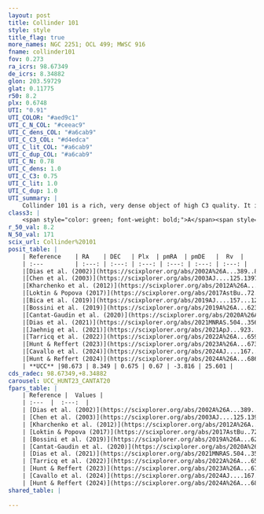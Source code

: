 ```yaml
---
layout: post
title: Collinder 101
style: style
title_flag: true
more_names: NGC 2251; OCL 499; MWSC 916
fname: collinder101
fov: 0.273
ra_icrs: 98.67349
de_icrs: 8.34882
glon: 203.59729
glat: 0.11775
r50: 8.2
plx: 0.6748
UTI: "0.91"
UTI_COLOR: "#aed9c1"
UTI_C_N_COL: "#ceeac9"
UTI_C_dens_COL: "#a6cab9"
UTI_C_C3_COL: "#d4edca"
UTI_C_lit_COL: "#a6cab9"
UTI_C_dup_COL: "#a6cab9"
UTI_C_N: 0.78
UTI_C_dens: 1.0
UTI_C_C3: 0.75
UTI_C_lit: 1.0
UTI_C_dup: 1.0
UTI_summary: |
    Collinder 101 is a rich, very dense object of high C3 quality. It is very well-studied in the literature.
class3: |
    <span style="color: green; font-weight: bold;">A</span><span style="color: #FFC300; font-weight: bold;">B</span>
r_50_val: 8.2
N_50_val: 171
scix_url: Collinder%20101
posit_table: |
    | Reference    | RA    | DEC   | Plx  | pmRA  | pmDE   |  Rv  |
    | :---         | :---: | :---: | :---: | :---: | :---: | :---: |
    |[Dias et al. (2002)](https://scixplorer.org/abs/2002A%26A...389..871D) | 98.658 | 8.367 | -- | -1.13 | -0.17 | 25.33 |
    |[Chen et al. (2003)](https://scixplorer.org/abs/2003AJ....125.1397C) | 98.655 | 8.361 | -- | -- | -- | -- |
    |[Kharchenko et al. (2012)](https://scixplorer.org/abs/2012A%26A...543A.156K) | 98.655 | 8.37 | -- | -1.95 | -2.34 | -- |
    |[Loktin & Popova (2017)](https://scixplorer.org/abs/2017AstBu..72..257L) | 98.655 | 8.368 | -- | -0.526 | -0.522 | -16.0 |
    |[Bica et al. (2019)](https://scixplorer.org/abs/2019AJ....157...12B) | 98.664 | 8.366 | -- | -- | -- | -- |
    |[Bossini et al. (2019)](https://scixplorer.org/abs/2019A%26A...623A.108B) | 98.68 | 8.337 | -- | -- | -- | -- |
    |[Cantat-Gaudin et al. (2020)](https://scixplorer.org/abs/2020A%26A...640A...1C) | 98.68 | 8.337 | 0.658 | 0.697 | -3.806 | -- |
    |[Dias et al. (2021)](https://scixplorer.org/abs/2021MNRAS.504..356D) | 98.687 | 8.357 | 0.647 | 0.676 | -3.824 | 26.138 |
    |[Jaehnig et al. (2021)](https://scixplorer.org/abs/2021ApJ...923..129J) | 98.671 | 8.352 | 0.697 | 0.701 | -3.831 | -- |
    |[Tarricq et al. (2022)](https://scixplorer.org/abs/2022A%26A...659A..59T) | 98.67 | 8.349 | 0.667 | 0.659 | -3.829 | -- |
    |[Hunt & Reffert (2023)](https://scixplorer.org/abs/2023A%26A...673A.114H) | 98.676 | 8.344 | 0.678 | 0.642 | -3.795 | 27.096 |
    |[Cavallo et al. (2024)](https://scixplorer.org/abs/2024AJ....167...12C) | 98.684 | 8.366 | 0.679 | -- | -- | -- |
    |[Hunt & Reffert (2024)](https://scixplorer.org/abs/2024A%26A...686A..42H) | 98.676 | 8.344 | 0.678 | 0.642 | -3.795 | 27.096 |
    | **UCC** |98.673 | 8.349 | 0.675 | 0.67 | -3.816 | 25.601 | 
cds_radec: 98.67349,+8.34882
carousel: UCC_HUNT23_CANTAT20
fpars_table: |
    | Reference |  Values |
    | :---  |  :---:  |
    | [Dias et al. (2002)](https://scixplorer.org/abs/2002A%26A...389..871D) | `E(B-V)=0.186, Dist=1329.0, Age=8.427, [Fe/H]=-0.1` |
    | [Chen et al. (2003)](https://scixplorer.org/abs/2003AJ....125.1397C) | `E(B-V)=0.186, HDis=1329, Age=0.26, [Fe/H]_1=-0.08` |
    | [Kharchenko et al. (2012)](https://scixplorer.org/abs/2012A%26A...543A.156K) | `e_bv=0.189, distance=1329, log_age=8.455, metallicity=0.25` |
    | [Loktin & Popova (2017)](https://scixplorer.org/abs/2017AstBu..72..257L) | `E(B-V)=0.187, Dmod=10.643, logt=8.436` |
    | [Bossini et al. (2019)](https://scixplorer.org/abs/2019A%26A...623A.108B) | `AV=0.717, Dist=10.713, logA=8.489, Fe/H=-0.09` |
    | [Cantat-Gaudin et al. (2020)](https://scixplorer.org/abs/2020A%26A...640A...1C) | `AVNN=0.85, DMNN=10.91, AgeNN=8.44` |
    | [Dias et al. (2021)](https://scixplorer.org/abs/2021MNRAS.504..356D) | `Av=0.921, Dist=1307, logage=8.512, [Fe/H]=-0.092` |
    | [Tarricq et al. (2022)](https://scixplorer.org/abs/2022A%26A...659A..59T) | `Dist=1462, logAgeNN=8.44` |
    | [Hunt & Reffert (2023)](https://scixplorer.org/abs/2023A%26A...673A.114H) | `AV50=0.584, diffAV50=1.027, MOD50=10.712, logAge50=8.691` |
    | [Cavallo et al. (2024)](https://scixplorer.org/abs/2024AJ....167...12C) | `AV50=0.75, dMod50=10.77, logAge50=8.56, [Fe/H]50=0.26` |
    | [Hunt & Reffert (2024)](https://scixplorer.org/abs/2024A%26A...686A..42H) | `MassJ=736.117` |
shared_table: |
    
---
```

